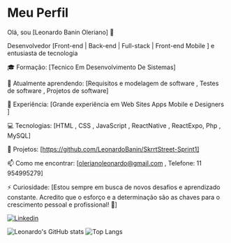 
# Meu Perfil

Olá, sou [Leonardo Banin Oleriano] 👋

Desenvolvedor [Front-end | Back-end | Full-stack | Front-end Mobile ] e entusiasta de tecnologia

🎓 Formação: [Tecnico Em Desenvolvimento De Sistemas]

🌱 Atualmente aprendendo: [Requisitos e modelagem de software , Testes de software , Projetos de software]

💼 Experiência: [Grande experiência em Web Sites Apps Mobile e Designers ]

💻 Tecnologias: [HTML , CSS , JavaScript , ReactNative , ReactExpo, Php , MySQL]

🚀 Projetos: [https://github.com/LeonardoBanin/SkrrtStreet-Sprint1]

📫 Como me encontrar: [olerianoleonardo@gmail.com , Telefone: 11 954995279]

⚡ Curiosidade: [Estou sempre em busca de novos desafios e aprendizado constante. Acredito que o esforço e a determinação são as chaves para o crescimento pessoal e profissional! 🚀]

[![Linkedin](https://img.shields.io/badge/LinkedIn-0077B5?style=for-the-badge&logo=linkedin&logoColor=white/)](https://www.linkedin.com/in/leonardo-banin-600102291/)

![Leonardo's GitHub stats](https://github-readme-stats.vercel.app/api?username=leonardobanin&show_icons=true&theme=transparent) ![Top Langs](https://github-readme-stats.vercel.app/api/top-langs/?username=leonardobanin&hide_progress=true)
